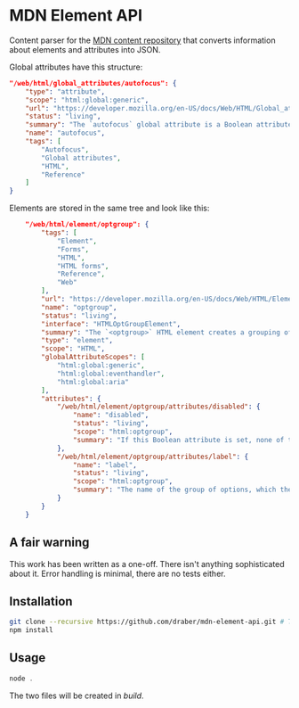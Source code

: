 # MDN Element API

Content parser for the [MDN content repository](https://github.com/mdn/content) that converts information about elements and attributes into JSON.

Global attributes have this structure:

```json
"/web/html/global_attributes/autofocus": {
    "type": "attribute",
    "scope": "html:global:generic",
    "url": "https://developer.mozilla.org/en-US/docs/Web/HTML/Global_attributes/autofocus",
    "status": "living",
    "summary": "The `autofocus` global attribute is a Boolean attribute indicating that an element should be focused on page load, or when the dialog that it is part of is displayed.",
    "name": "autofocus",
    "tags": [
        "Autofocus",
        "Global attributes",
        "HTML",
        "Reference"
    ]
}
```

Elements are stored in the same tree and look like this:

```json
	"/web/html/element/optgroup": {
		"tags": [
			"Element",
			"Forms",
			"HTML",
			"HTML forms",
			"Reference",
			"Web"
		],
		"url": "https://developer.mozilla.org/en-US/docs/Web/HTML/Element/optgroup",
		"name": "optgroup",
		"status": "living",
		"interface": "HTMLOptGroupElement",
		"summary": "The `<optgroup>` HTML element creates a grouping of options within a select element.",
		"type": "element",
		"scope": "HTML",
		"globalAttributeScopes": [
			"html:global:generic",
			"html:global:eventhandler",
			"html:global:aria"
		],
		"attributes": {
			"/web/html/element/optgroup/attributes/disabled": {
				"name": "disabled",
				"status": "living",
				"scope": "html:optgroup",
				"summary": "If this Boolean attribute is set, none of the items in this option group is selectable. Often browsers grey out such control and it won't receive any browsing events, like mouse clicks or focus-related ones."
			},
			"/web/html/element/optgroup/attributes/label": {
				"name": "label",
				"status": "living",
				"scope": "html:optgroup",
				"summary": "The name of the group of options, which the browser can use when labeling the options in the user interface. This attribute is mandatory if this element is used."
			}
		}
	}
```

## A fair warning
This work has been written as a one-off. There isn't anything sophisticated about it. Error handling is minimal, there are no tests either.

## Installation

```bash
git clone --recursive https://github.com/draber/mdn-element-api.git # This might take a minute
npm install
```

## Usage
```javascript
node .
```
The two files will be created in _build_.

